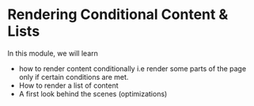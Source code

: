 # Rendering Conditional Content & Lists

In this module, we will learn 
- how to render content conditionally i.e render some parts of the page only if certain conditions are met.
- How to render a list of content
- A first look behind the scenes (optimizations)
